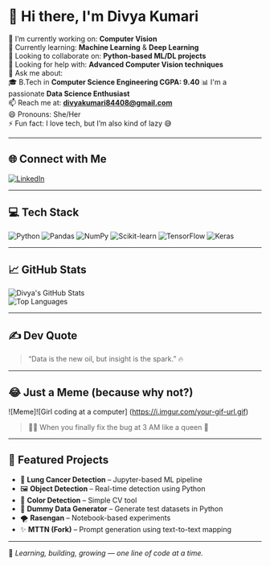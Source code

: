 # 👋 Hi there, I'm Divya Kumari

🔭 I’m currently working on: **Computer Vision**  
🌱 Currently learning: **Machine Learning** & **Deep Learning**  
👯 Looking to collaborate on: **Python-based ML/DL projects**  
🤔 Looking for help with: **Advanced Computer Vision techniques**  
💬 Ask me about:  
🎓 B.Tech in **Computer Science Engineering CGPA: 9.40** 
📊 I'm a passionate **Data Science Enthusiast**  
📫 Reach me at: **divyakumari84408@gmail.com**  
😄 Pronouns: She/Her  
⚡ Fun fact: I love tech, but I’m also kind of lazy 😅

---

## 🌐 Connect with Me

[![LinkedIn](https://img.shields.io/badge/LinkedIn-View%20Profile-blue?style=for-the-badge&logo=linkedin)](https://www.linkedin.com/in/divya-kumari11)

---

## 💻 Tech Stack

![Python](https://img.shields.io/badge/Python-3776AB?style=for-the-badge&logo=python&logoColor=white)
![Pandas](https://img.shields.io/badge/Pandas-150458?style=for-the-badge&logo=pandas&logoColor=white)
![NumPy](https://img.shields.io/badge/Numpy-013243?style=for-the-badge&logo=numpy&logoColor=white)
![Scikit-learn](https://img.shields.io/badge/Scikit--Learn-F7931E?style=for-the-badge&logo=scikit-learn&logoColor=white)
![TensorFlow](https://img.shields.io/badge/TensorFlow-FF6F00?style=for-the-badge&logo=tensorflow&logoColor=white)
![Keras](https://img.shields.io/badge/Keras-D00000?style=for-the-badge&logo=keras&logoColor=white)

---

## 📈 GitHub Stats

![Divya's GitHub Stats](https://github-readme-stats.vercel.app/api?username=DIVYA-KUMARI12&show_icons=true&theme=radical)  
![Top Languages](https://github-readme-stats.vercel.app/api/top-langs/?username=DIVYA-KUMARI12&layout=compact&theme=radical)

---

## ✍️ Dev Quote

> “Data is the new oil, but insight is the spark.” 🔥

---

## 😂 Just a Meme (because why not?)

![Meme]![Girl coding at a computer] (https://i.imgur.com/your-gif-url.gif)
> 👩‍💻 When you finally fix the bug at 3 AM like a queen 👑
---

## 📌 Featured Projects

- 🧠 **Lung Cancer Detection** – Jupyter-based ML pipeline  
- 🖼️ **Object Detection** – Real-time detection using Python  
- 🎨 **Color Detection** – Simple CV tool  
- 🧪 **Dummy Data Generator** – Generate test datasets in Python  
- 🌪️ **Rasengan** – Notebook-based experiments  
- ✨ **MTTN (Fork)** – Prompt generation using text-to-text mapping

---

🌱 _Learning, building, growing — one line of code at a time._
